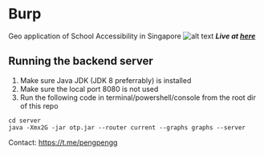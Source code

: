 # Burp
Geo application of School Accessibility in Singapore
![alt text](https://github.com/jokarz/Burp/raw/master/ss.png)
**_Live at [here](https://burp.shinyapps.io/proj)_**

## Running the backend server
1. Make sure Java JDK (JDK 8 preferrably) is installed
2. Make sure the local port 8080 is not used
3. Run the following code in terminal/powershell/console from the root dir of this repo
```
cd server
java -Xmx2G -jar otp.jar --router current --graphs graphs --server
```

Contact:
<https://t.me/pengpengg>
